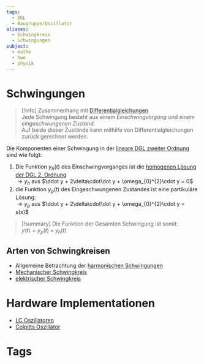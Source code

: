 ```yaml
---
tags:
  - DGL
  - Baugruppe/Oszillator
aliases:
  - Schwingkreis
  - Schwingungen
subject:
  - mathe
  - hwe
  - physik
---
```


# Schwingungen

> [!info] Zusammenhang mit [Differentialgleichungen](../Mathematik/Analysis/GDGL.md)  
> Jede Schwingung besteht aus einem *Einschwingvorgang* und einem *eingeschwungenen Zustand*.  
> Auf beide dieser Zustände kann mithilfe von Differentialgleichungen zurück gerechnet werden.

Die Komponenten einer Schwingung in der [lineare DGL zweiter Ordnung](lineare%20DGL%202.%20Ordnung.md) sind wie folgt:
1. Die Funktion $y_{h}(t)$ des Einschwingvorganges ist die [homogenen Lösung der DGL 2. Ordnung](lineare%20DGL%202.%20Ordnung.md)  
	$\rightarrow y_{h}$ aus $\ddot y + 2\delta\cdot\dot y + \omega_{0}^{2}\cdot y = 0$
2. die Funktion $y_{p}(t)$ des Eingeschwungenen Zustandes ist eine partikuläre Lösung:  
	$\rightarrow y_{p}$ aus $\ddot y + 2\delta\cdot\dot y + \omega_{0}^{2}\cdot y = s(x)$

> [!summary] Die Funktion der Gesamten Schwingung ist somit:  
> $y(t) = y_{p}(t) + y_{h}(t)$

## Arten von Schwingkreisen

- Allgemeine Betrachtung der [harmonischen Schwingungen](harmonische%20Schwingungen.md)
- [Mechanischer Schwingkreis](Mechanischer%20Schwingkreis.md)
- [elektrischer Schwingkreis](../Elektrotechnik/elektrischer%20Schwingkreis.md)

# Hardware Implementationen

- [LC Oszillatoren](../../Hardwareentwicklung/Oszillatoren/LC%20Oszillatoren.md)
- [Colpitts Oszillator](../../Hardwareentwicklung/Oszillatoren/Colpitts%20Oszillator.md)

# Tags